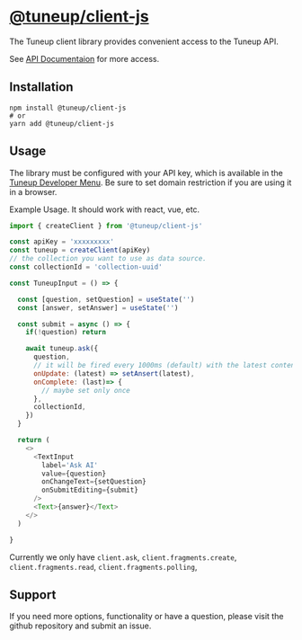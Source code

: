 # [@tuneup/client-js](https://www.npmjs.com/package/@tuneup/client-js)

The Tuneup client library provides convenient access to the Tuneup API.

See [API Documentaion](https://docs.tuneup.cc) for more access.

## Installation

```
npm install @tuneup/client-js
# or
yarn add @tuneup/client-js
```

## Usage

The library must be configured with your API key, which is available in the [Tuneup Developer Menu](https://tuneup.cc/developers). Be sure to set domain restriction if you are using it in a browser.

Example Usage. It should work with react, vue, etc.

```javascript
import { createClient } from '@tuneup/client-js'

const apiKey = 'xxxxxxxxx'
const tuneup = createClient(apiKey)
// the collection you want to use as data source.
const collectionId = 'collection-uuid'

const TuneupInput = () => {

  const [question, setQuestion] = useState('')
  const [answer, setAnswer] = useState('')

  const submit = async () => {
    if(!question) return

    await tuneup.ask({
      question,
      // it will be fired every 1000ms (default) with the latest content.
      onUpdate: (latest) => setAnsert(latest),
      onComplete: (last)=> {
        // maybe set only once
      },
      collectionId,
    })
  }

  return (
    <>
      <TextInput
        label='Ask AI'
        value={question}
        onChangeText={setQuestion}
        onSubmitEditing={submit}
      />
      <Text>{answer}</Text>
    </>
  )

}
```

Currently we only have `client.ask`, `client.fragments.create`, `client.fragments.read`, `client.fragments.polling`,

## Support

If you need more options, functionality or have a question, please visit the github repository and submit an issue.
